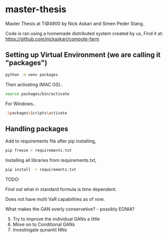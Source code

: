 # master-thesis
Master Thesis at TIØ4900 by Nick Askari and Simen Peder Stang.

Code is ran using a homemade distributed system created by us,
Find it at: https://github.com/nickaskari/compute-farm

## Setting up Virtual Environment (we are calling it "packages")

```sh
python -m venv packages 
```
Then activating (MAC OS)..
```sh
source packages/bin/activate
```
For Windows..
```sh
.\packages\Scripts\activate
```
## Handling packages
Add to requirements file after pip installing,
```sh
pip freeze > requirements.txt
```
Installing all libraries from requirements.txt,
```sh
pip install -r requirements.txt
```

TODO:


Find out what in standard formula is time dependent.

Does not have multi VaR capabilities as of now.

What makes the GAN overly conservetive? - possibly EONIA?


5. Try to improve the individual GANs a little
6. Move on to Conditional GANs
7. Investingate qunantil NNs
